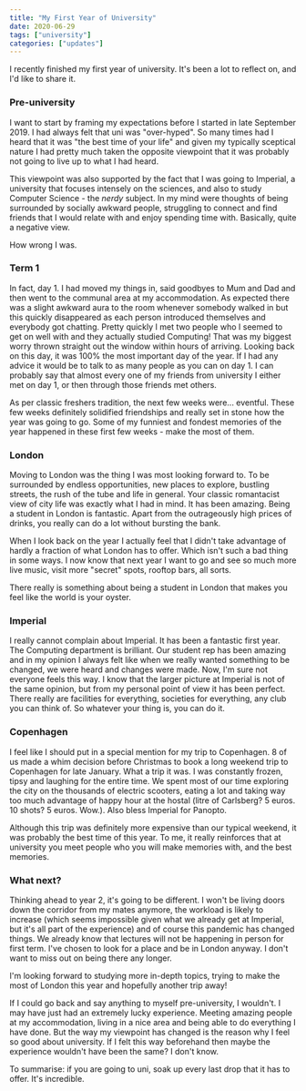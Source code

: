 ```yaml
---
title: "My First Year of University"
date: 2020-06-29
tags: ["university"]
categories: ["updates"]
---
```


I recently finished my first year of university. It's been a lot to reflect on, and I'd like to share it.

### Pre-university
I want to start by framing my expectations before I started in late September 2019. I had always felt that uni was "over-hyped". So many times had I heard that it was "the best time of your life" and given my typically sceptical nature I had pretty much taken the opposite viewpoint that it was probably not going to live up to what I had heard.

This viewpoint was also supported by the fact that I was going to Imperial, a university that focuses intensely on the sciences, and also to study Computer Science - the _nerdy_ subject. In my mind were thoughts of being surrounded by socially awkward people, struggling to connect and find friends that I would relate with and enjoy spending time with. Basically, quite a negative view.

How wrong I was.

### Term 1
In fact, day 1. I had moved my things in, said goodbyes to Mum and Dad and then went to the communal area at my accommodation. As expected there was a slight awkward aura to the room whenever somebody walked in but this quickly disappeared as each person introduced themselves and everybody got chatting. Pretty quickly I met two people who I seemed to get on well with and they actually studied Computing! That was my biggest worry thrown straight out the window within hours of arriving. Looking back on this day, it was 100% the most important day of the year. If I had any advice it would be to talk to as many people as you can on day 1. I can probably say that almost every one of my friends from university I either met on day 1, or then through those friends met others.

As per classic freshers tradition, the next few weeks were... eventful. These few weeks definitely solidified friendships and really set in stone how the year was going to go. Some of my funniest and fondest memories of the year happened in these first few weeks - make the most of them.

### London
Moving to London was the thing I was most looking forward to. To be surrounded by endless opportunities, new places to explore, bustling streets, the rush of the tube and life in general. Your classic romantacist view of city life was exactly what I had in mind. It has been amazing. Being a student in London is fantastic. Apart from the outrageously high prices of drinks, you really can do a lot without bursting the bank.

When I look back on the year I actually feel that I didn't take advantage of hardly a fraction of what London has to offer. Which isn't such a bad thing in some ways. I now know that next year I want to go and see so much more live music, visit more "secret" spots, rooftop bars, all sorts.

There really is something about being a student in London that makes you feel like the world is your oyster.

### Imperial
I really cannot complain about Imperial. It has been a fantastic first year. The Computing department is brilliant. Our student rep has been amazing and in my opinion I always felt like when we really wanted something to be changed, we were heard and changes were made. Now, I'm sure not everyone feels this way. I know that the larger picture at Imperial is not of the same opinion, but from my personal point of view it has been perfect. There really are facilities for everything, societies for everything, any club you can think of. So whatever your thing is, you can do it.

### Copenhagen
I feel like I should put in a special mention for my trip to Copenhagen. 8 of us made a whim decision before Christmas to book a long weekend trip to Copenhagen for late January. What a trip it was. I was constantly frozen, tipsy and laughing for the entire time. We spent most of our time exploring the city on the thousands of electric scooters, eating a lot and taking way too much advantage of happy hour at the hostal (litre of Carlsberg? 5 euros. 10 shots? 5 euros. Wow.). Also bless Imperial for Panopto.

Although this trip was definitely more expensive than our typical weekend, it was probably the best time of this year. To me, it really reinforces that at university you meet people who you will make memories with, and the best memories.

### What next?
Thinking ahead to year 2, it's going to be different. I won't be living doors down the corridor from my mates anymore, the workload is likely to increase (which seems impossible given what we already get at Imperial, but it's all part of the experience) and of course this pandemic has changed things. We already know that lectures will not be happening in person for first term. I've chosen to look for a place and be in London anyway. I don't want to miss out on being there any longer.

I'm looking forward to studying more in-depth topics, trying to make the most of London this year and hopefully another trip away!

If I could go back and say anything to myself pre-university, I wouldn't. I may have just had an extremely lucky experience. Meeting amazing people at my accommodation, living in a nice area and being able to do everything I have done. But the way my viewpoint has changed is the reason why I feel so good about university. If I felt this way beforehand then maybe the experience wouldn't have been the same? I don't know.

To summarise: if you are going to uni, soak up every last drop that it has to offer. It's incredible.
